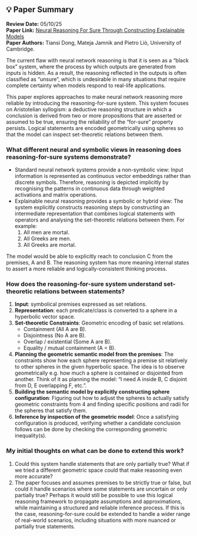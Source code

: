 ## 💡 Paper Summary

**Review Date:** 05/10/25  
**Paper Link:** [Neural Reasoning For Sure Through Constructing Explainable Models]("https://ojs.aaai.org/index.php/AAAI/article/view/33262")  
**Paper Authors:** Tiansi Dong, Mateja Jamnik and Pietro Liò, University of Cambridge.

The current flaw with neural network reasoning is that it is seen as a “black box” system, where the process by which outputs are generated from inputs is hidden. As a result, the reasoning reflected in the outputs is often classified as “unsure”, which is undesirable in many situations that require complete certainty when models respond to real-life applications.

This paper explores approaches to make neural network reasoning more reliable by introducing the reasoning-for-sure system. This system focuses on Aristotelian syllogism: a deductive reasoning structure in which a conclusion is derived from two or more propositions that are asserted or assumed to be true, ensuring the reliability of the “for-sure” property persists. Logical statements are encoded geometrically using spheres so that the model can inspect set-theoretic relations between them.

### What different neural and symbolic views in reasoning does reasoning-for-sure systems demonstrate?

- Standard neural network systems provide a non-symbolic view: Input information is represented as continuous vector embeddings rather than discrete symbols. Therefore, reasoning is depicted implicitly by recognising the patterns in continuous data through weighted activations and matrix operations.
- Explainable neural reasoning provides a symbolic or hybrid view: The system explicitly constructs reasoning steps by constructing an intermediate representation that combines logical statements with operators and analysing the set-theoretic relations between them. For example:
    1. All men are mortal.
    2. All Greeks are men.
    3. All Greeks are mortal.

The model would be able to explicitly reach to conclusion C from the premises, A and B. The reasoning system has more meaning internal states to assert a more reliable and logically-consistent thinking process.

### How does the reasoning-for-sure system understand set-theoretic relations between statements?

1. **Input**: symbolical premises expressed as set relations.
2. **Representation**: each predicate/class is converted to a sphere in a hyperbolic vector space.
3. **Set-theoretic Constraints**: Geometric encoding of basic set relations.
    - Containment (All A are B).
    - Disjointness (No A are B).
    - Overlap / existential (Some A are B).
    - Equality / mutual containment (A = B).
4. **Planning the geometric semantic model from the premises**: The constraints show how each sphere representing a premise sit relatively to other spheres in the given hyperbolic space. The idea is to observe geometrically e.g. how much a sphere is contained or disjointed from another. Think of it as planning the model: “I need A inside B, C disjoint from D, E overlapping F, etc.”.
5. **Building the semantic model by explicitly constructing sphere configuration**:
    Figuring out how to adjust the spheres to actually satisfy geometric constraints from 4 and finding specific positions and radii for the spheres that satisfy them.
6. **Inference by inspection of the geometric model**:
    Once a satisfying configuration is produced, verifying whether a candidate conclusion follows can be done by checking the corresponding geometric inequality(s).

### My initial thoughts on what can be done to extend this work?

1. Could this system handle statements that are only partially true? What if we tried a different geometric space could that make reasoning even more accurate?
2. The paper focuses and assumes premises to be strictly true or false, but could it handle scenarios where some statements are uncertain or only partially true? Perhaps it would still be possible to use this logical reasoning framework to propagate assumptions and approximations, while maintaining a structured and reliable inference process. If this is the case, reasoning-for-sure could be extended to handle a wider range of real-world scenarios, including situations with more nuanced or partially true statements.
